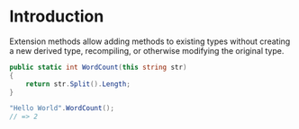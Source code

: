 # Introduction

Extension methods allow adding methods to existing types without creating a new derived type, recompiling, or otherwise modifying the original type.

```csharp
public static int WordCount(this string str)
{
    return str.Split().Length;
}

"Hello World".WordCount();
// => 2
```
